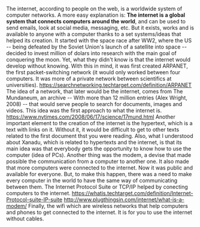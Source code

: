 
The internet, according to people on the web, is a worldwide system of computer networks. A more easy explanation is: **The internet is a global system that connects computers around the world**, and can be used to send emails, look at social media, messaging, etc. But it exists, works and is available to anyone with a computer thanks to a set systems/ideas that helped its creation. 
It started with the space race after WW2, where the US -- being defeated by the Soviet Union's launch of a satellite into space -- decided to invest million of dolars into research with the main goal of conquering the moon. Yet, what they didn't know is that the internet would develop without knowing. With this in mind, it was first created ARPANET, the first packet-switching network (it would only worked between four computers. It was more of a private network between scientifics at universities). 
https://searchnetworking.techtarget.com/definition/ARPANET
The idea of a network, that later would be the internet, comes from The Mundaneum, an archive -- With more than 12 million entries (Alex Wright, 2008) -- that would serve people to search for documents, images and videos. This idea was the first approach to what the internet is. 
https://www.nytimes.com/2008/06/17/science/17mund.html
Another important element to the creation of the internet is the hypertext, which is a text with links on it. Without it, it would be difficult to get to other texts related to the first document thst you were reading. Also, what I understood about Xanadu, which is related to hypertexts and the internet, is that its main idea was that everybody gets the opportunity to know how to use the computer (idea of PCs). 
Another thing was the modem, a devise that made possible the communication from a computer to another one. It also made that more computers were connected to the internet. Now it was public and available for everyone. But, to make this happen, there was a need to make every computer in the world to have the same way of communicating between them. The Internet Protocol Suite or TCP/IP helped by conecting computers to the internet. 
https://whatis.techtarget.com/definition/Internet-Protocol-suite-IP-suite
http://www.plugthingsin.com/internet/what-is-a-modem/
Finally, the wifi which are wireless networks that help computers and phones to get connected to the internet. It is for you to use the internet without cables.  

